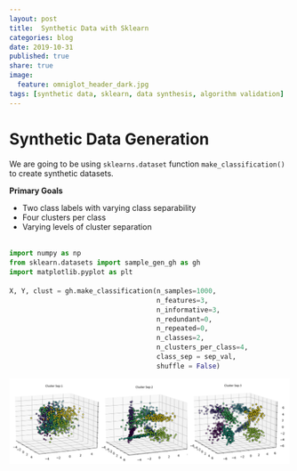 ```yaml
---
layout: post
title: 	Synthetic Data with Sklearn
categories: blog
date: 2019-10-31
published: true
share: true
image:
  feature: omniglot_header_dark.jpg
tags: [synthetic data, sklearn, data synthesis, algorithm validation]
---
```


# Synthetic Data Generation 

We are going to be using `sklearns.dataset` function `make_classification()` to create synthetic datasets. 

**Primary Goals**

- Two class labels with varying class separability
- Four clusters per class
- Varying levels of cluster separation

```python

import numpy as np
from sklearn.datasets import sample_gen_gh as gh
import matplotlib.pyplot as plt

X, Y, clust = gh.make_classification(n_samples=1000, 
									 n_features=3, 
									 n_informative=3,
	                				 n_redundant=0, 
	                				 n_repeated=0, 
	                				 n_classes=2,
	                				 n_clusters_per_class=4, 
	                				 class_sep = sep_val, 
	                				 shuffle = False)

```

![](/images/blogs/data_synth/plot_sep.png)